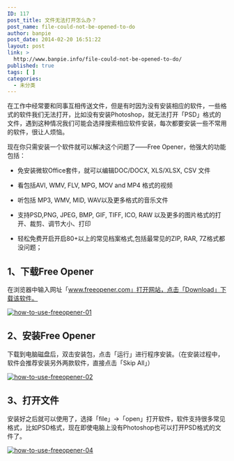 ```yaml
---
ID: 117
post_title: 文件无法打开怎么办？
post_name: file-could-not-be-opened-to-do
author: banpie
post_date: 2014-02-20 16:51:22
layout: post
link: >
  http://www.banpie.info/file-could-not-be-opened-to-do/
published: true
tags: [ ]
categories:
  - 未分类
---
```

在工作中经常要和同事互相传送文件，但是有时因为没有安装相应的软件，一些格式的软件我们无法打开，比如没有安装Photoshop，就无法打开「PSD」格式的文件，遇到这种情况我们可能会选择搜索相应软件安装，每次都要安装一些不常用的软件，很让人烦恼。

现在你只需安装一个软件就可以解决这个问题了——Free Opener，他强大的功能包括：

*   免安装微软Office套件，就可以编辑DOC/DOCX, XLS/XLSX, CSV 文件

*   看包括AVI, WMV, FLV, MPG, MOV and MP4 格式的视频

*   听包括 MP3, WMV, MID, WAV以及更多格式的音乐文件

*   支持PSD,PNG, JPEG, BMP, GIF, TIFF, ICO, RAW 以及更多的图片格式的打开、裁剪、调节大小、打印

*   轻松免费开启开启80+以上的常见档案格式,包括最常见的ZIP, RAR, 7Z格式都没问题；

## 1、下载Free Opener

在浏览器中输入网址「www.freeopener.com」打开网站，点击「Download」下载该软件。

[![how-to-use-freeopener-01][1]][1]

## 2、安装Free Opener

下载到电脑磁盘后，双击安装包，点击「运行」进行程序安装。（在安装过程中，软件会推荐安装另外两款软件，直接点击「Skip All」）

[![how-to-use-freeopener-02][2]][2]

## 3、打开文件

安装好之后就可以使用了，选择「file」->「open」打开软件，软件支持很多常见格式，比如PSD格式，现在即使电脑上没有Photoshop也可以打开PSD格式的文件了。

[![how-to-use-freeopener-04][3]][3]

 [1]: http://7arnhx.com1.z0.glb.clouddn.com/wp-content/uploads/2014/02/how-to-use-freeopener-01.jpg
 [2]: http://7arnhx.com1.z0.glb.clouddn.com/wp-content/uploads/2014/02/how-to-use-freeopener-02.jpg
 [3]: http://7arnhx.com1.z0.glb.clouddn.com/wp-content/uploads/2014/02/how-to-use-freeopener-04.jpg